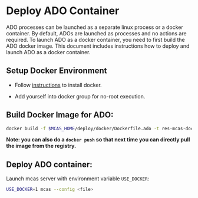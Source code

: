 # Deploy ADO Container

ADO processes can be launched as a separate linux process or a docker container.
By default, ADOs are launched as processes and no actions are required. To
launch ADO as a docker container, you need to first build the ADO docker image.
This document includes instructions how to deploy and launch ADO as a
docker container.

## Setup Docker Environment
- Follow [instructions](https://docs.docker.com/install/linux/docker-ce/ubuntu/) to install
docker.

- Add yourself into docker group for no-root execution.

## Build Docker Image for ADO:
  ```bash
  docker build -f $MCAS_HOME/deploy/docker/Dockerfile.ado -t res-mcas-docker-local.artifactory.swg-devops.com/ado:latest $MCAS_HOME
  ```

**Note: you can also do a `docker push` so that next time you can directly pull the image from the registry.**

## Deploy ADO container:
Launch mcas server with environment variable `USE_DOCKER`:
```bash
USE_DOCKER=1 mcas --config <file>
```
